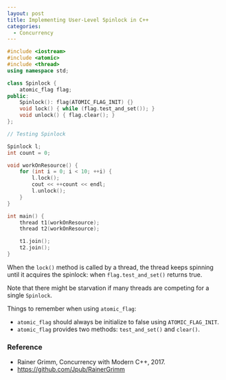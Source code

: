 ```yaml
---
layout: post
title: Implementing User-Level Spinlock in C++
categories:
  - Concurrency
---
```

```c++
#include <iostream>
#include <atomic>
#include <thread>
using namespace std;

class Spinlock {
    atomic_flag flag;
public:
    Spinlock(): flag(ATOMIC_FLAG_INIT) {}
    void lock() { while (flag.test_and_set()); }
    void unlock() { flag.clear(); }
};

// Testing Spinlock

Spinlock l;
int count = 0;

void workOnResource() {
    for (int i = 0; i < 10; ++i) {
        l.lock();
        cout << ++count << endl;
        l.unlock();
    }
}

int main() {
    thread t1(workOnResource);
    thread t2(workOnResource);

    t1.join();
    t2.join();
}
```
When the `lock()` method is called by a thread, the thread keeps spinning until it acquires the spinlock: when `flag.test_and_set()` returns true.

Note that there might be starvation if many threads are competing for a single `Spinlock`.

Things to remember when using `atomic_flag`:
- `atomic_flag` should always be initialize to false using `ATOMIC_FLAG_INIT`.
- `atomic_flag` provides two methods: `test_and_set()` and `clear()`.

### Reference
- Rainer Grimm, Concurrency with Modern C++, 2017.
- <https://github.com/Jpub/RainerGrimm>
